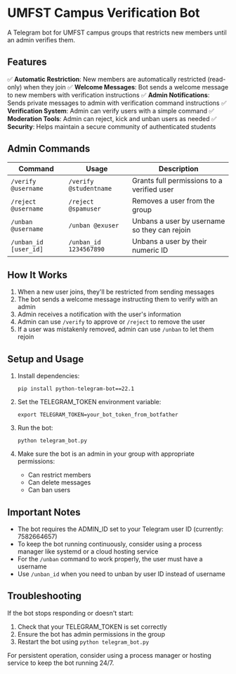 # UMFST Campus Verification Bot

A Telegram bot for UMFST campus groups that restricts new members until an admin verifies them.

## Features

✅ **Automatic Restriction**: New members are automatically restricted (read-only) when they join
✅ **Welcome Messages**: Bot sends a welcome message to new members with verification instructions
✅ **Admin Notifications**: Sends private messages to admin with verification command instructions
✅ **Verification System**: Admin can verify users with a simple command
✅ **Moderation Tools**: Admin can reject, kick and unban users as needed
✅ **Security**: Helps maintain a secure community of authenticated students

## Admin Commands

| Command | Usage | Description |
|---------|-------|-------------|
| `/verify @username` | `/verify @studentname` | Grants full permissions to a verified user |
| `/reject @username` | `/reject @spamuser` | Removes a user from the group |
| `/unban @username` | `/unban @exuser` | Unbans a user by username so they can rejoin |
| `/unban_id [user_id]` | `/unban_id 1234567890` | Unbans a user by their numeric ID |

## How It Works

1. When a new user joins, they'll be restricted from sending messages
2. The bot sends a welcome message instructing them to verify with an admin
3. Admin receives a notification with the user's information
4. Admin can use `/verify` to approve or `/reject` to remove the user
5. If a user was mistakenly removed, admin can use `/unban` to let them rejoin

## Setup and Usage

1. Install dependencies:
   ```
   pip install python-telegram-bot==22.1
   ```

2. Set the TELEGRAM_TOKEN environment variable:
   ```
   export TELEGRAM_TOKEN=your_bot_token_from_botfather
   ```

3. Run the bot:
   ```
   python telegram_bot.py
   ```

4. Make sure the bot is an admin in your group with appropriate permissions:
   - Can restrict members
   - Can delete messages
   - Can ban users

## Important Notes

- The bot requires the ADMIN_ID set to your Telegram user ID (currently: 7582664657)
- To keep the bot running continuously, consider using a process manager like systemd or a cloud hosting service
- For the `/unban` command to work properly, the user must have a username
- Use `/unban_id` when you need to unban by user ID instead of username

## Troubleshooting

If the bot stops responding or doesn't start:
1. Check that your TELEGRAM_TOKEN is set correctly
2. Ensure the bot has admin permissions in the group
3. Restart the bot using `python telegram_bot.py`

For persistent operation, consider using a process manager or hosting service to keep the bot running 24/7.